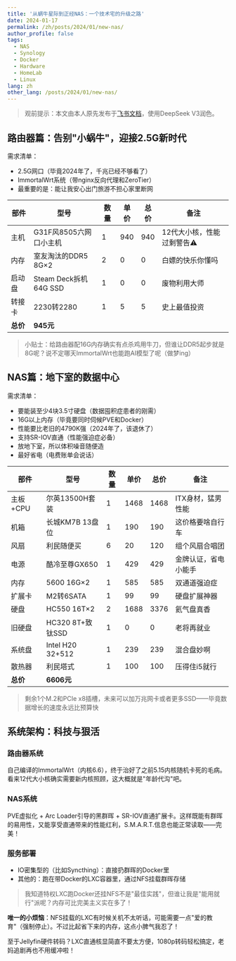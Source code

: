 ```yaml
---
title: '从蜗牛星际到正经NAS：一个技术宅的升级之路'
date: 2024-01-17
permalink: /zh/posts/2024/01/new-nas/
author_profile: false
tags:
  - NAS
  - Synology
  - Docker
  - Hardware
  - HomeLab
  - Linux
lang: zh
other_lang: /posts/2024/01/new-nas/
---
```


> 观前提示：本文由本人原先发布于[飞书文档](https://va6aevvtfli.feishu.cn/docx/M7qnduKszotPUZxlRZzcIOiJnTe)，使用DeepSeek V3润色。

## 路由器篇：告别"小蜗牛"，迎接2.5G新时代

需求清单：
- 2.5G网口（毕竟2024年了，千兆已经不够看了）
- ImmortalWrt系统（带nginx反向代理和ZeroTier）
- 最重要的是：能让我安心出门旅游不担心家里断网

| 部件 | 型号 | 数量 | 单价 | 总价 | 备注 |
|------|------|------|------|------|------|
| 主机 | G31F风8505六网口小主机 | 1 | 940 | 940 | 12代大小核，性能过剩警告⚠️ |
| 内存 | 室友淘汰的DDR5 8G×2 | 2 | 0 | 0 | 白嫖的快乐你懂吗 |
| 启动盘 | Steam Deck拆机64G SSD | 1 | 0 | 0 | 废物利用大师 |
| 转接卡 | 2230转2280 | 1 | 5 | 5 | 史上最值投资 |
| **总价** | **945元** | | | | |

> 小贴士：给路由器配16G内存确实有点杀鸡用牛刀，但谁让DDR5起步就是8G呢？说不定哪天ImmortalWrt也能跑AI模型了呢（做梦ing）

## NAS篇：地下室的数据中心

需求清单：
- 要能装至少4块3.5寸硬盘（数据囤积症患者的刚需）
- 16G以上内存（毕竟要同时伺候PVE和Docker）
- 性能要比老旧的4790K强（2024年了，该退休了）
- 支持SR-IOV直通（性能强迫症必备）
- 放地下室，所以体积噪音随便造
- 最好省电（电费账单会说话）

| 部件 | 型号 | 数量 | 单价 | 总价 | 备注 |
|------|------|------|------|------|------|
| 主板+CPU | 尔英13500H套装 | 1 | 1468 | 1468 | ITX身材，猛男性能 |
| 机箱 | 长城KM7B 13盘位 | 1 | 190 | 190 | 这价格要啥自行车 |
| 风扇 | 利民随便买 | 6 | 20 | 120 | 组个风扇合唱团 |
| 电源 | 酷冷至尊GX650 | 1 | 429 | 429 | 金牌认证，省电小能手 |
| 内存 | 5600 16G×2 | 1 | 585 | 585 | 双通道强迫症 |
| 扩展卡 | M2转6SATA | 1 | 99 | 99 | 硬盘扩展神器 |
| 硬盘 | HC550 16T×2 | 2 | 1688 | 3376 | 氦气盘真香 |
| 旧硬盘 | HC320 8T+致钛SSD | 1 | 0 | 0 | 老将再就业 |
| 系统盘 | Intel H20 32+512 | 1 | 239 | 239 | 混合盘妙啊 |
| 散热器 | 利民塔式 | 1 | 100 | 100 | 压得住i5就行 |
| **总价** | **6606元** | | | | |

> 剩余1个M.2和PCIe x8插槽，未来可以加万兆网卡或者更多SSD——毕竟数据增长的速度永远比预算快

## 系统架构：科技与狠活

### 路由器系统
自己编译的ImmortalWrt（内核6.6），终于治好了之前5.15内核随机卡死的毛病。看来12代大小核确实需要新内核照顾，这大概就是"年龄代沟"吧。

### NAS系统
PVE虚拟化 + Arc Loader引导的黑群晖 + SR-IOV直通扩展卡。这样既能有群晖的易用性，又能享受直通带来的性能红利，S.M.A.R.T.信息也能正常读取——完美！

### 服务部署
- IO密集型的（比如Syncthing）：直接扔群晖的Docker里
- 其他的：跑在带Docker的LXC容器里，通过NFS挂载群晖存储

> 我知道特权LXC跑Docker还挂NFS不是"最佳实践"，但谁让我是"能用就行"派呢？内存可比完美主义实在多了！

**唯一的小烦恼**：NFS挂载的LXC有时候关机不太听话，可能需要一点"爱的教育"（强制停止）。不过比起省下来的内存，这点小脾气我忍了！

至于Jellyfin硬件转码？LXC直通核显简直不要太方便，1080p转码轻松搞定，老妈追剧再也不用缓冲啦！